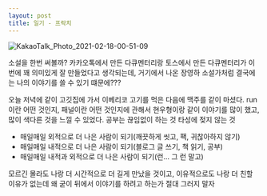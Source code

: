 ```yaml
---
layout: post
title: 일기 - 프락치
---
```

![KakaoTalk_Photo_2021-02-18-00-51-09](https://user-images.githubusercontent.com/50545088/108229721-6a1ef400-7183-11eb-80c1-193b3b0d2298.jpeg)

소설을 한번 써볼까? 카카오톡에서 만든 다큐멘터리랑 토스에서 만든 다큐멘터리가 이번에 꽤 의미있게 잘 만들었다고 생각되는데, 거기에서 나온 장영하 소설가처럼 결국에는 나의 이야기를 쓸 수 있기 떄문에???

오늘 저녁에 같이 고깃집에 가서 이베리코 고기를 먹은 다음에 맥주를 같이 마셨다. run이란 어떤 것인지, 패널이란 어떤 것인지에 관해서 현우형이랑 같이 이야기를 많이 했고, 많이 색다른 것을 느낄 수 있었다. 공부는 끊임없이 하는 것 타성에 젖지 않는 것

- 매일매일 외적으로 더 나은 사람이 되기(깨끗하게 씻고, 팩, 귀찮아하지 않기)
- 매일매일 내적으로 더 나은 사람이 되기(블로그 글 쓰기, 책 읽기, 공부)
- 매일매일 내적과 외적으로 더 나은 사람이 되기(런... 그 런 말고)

모르긴 몰라도 나랑 더 시간적으로 더 길게 만났을 것이고, 이유적으로도 나랑 더 친할 이유가 없는데 왜 굳이 뒤에서 이야기를 하려고 하는가 절대 그러지 말자


